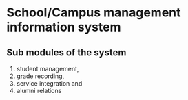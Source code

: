 # School/Campus management information system

## Sub modules of the system

1.  student management,
2.  grade recording,
3.  service integration and
4.  alumni relations
